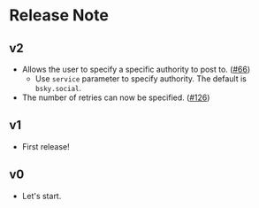# Release Note

## v2

- Allows the user to specify a specific authority to post to. ([#66](https://github.com/myConsciousness/atproto.dart/issues/66))
  - Use `service` parameter to specify authority. The default is `bsky.social`.
- The number of retries can now be specified. ([#126](https://github.com/myConsciousness/atproto.dart/issues/126))

## v1

- First release!

## v0

- Let's start.
